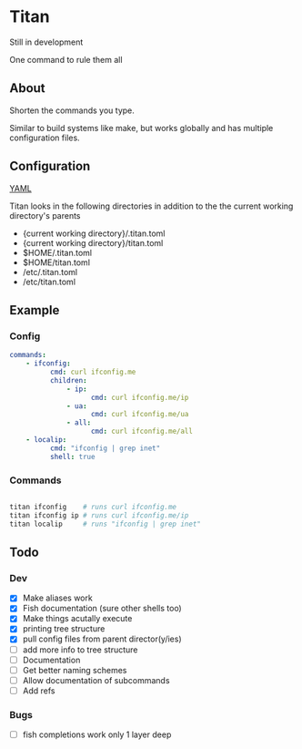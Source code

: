 # Titan
Still in development

One command to rule them all

## About
Shorten the commands you type.

Similar to build systems like make, but works globally and has multiple configuration files.

## Configuration

[YAML](https://yaml.org)

Titan looks in the following directories in addition to the the current working directory's parents

 - {current working directory}/.titan.toml
 - {current working directory}/titan.toml
 - $HOME/.titan.toml
 - $HOME/titan.toml
 - /etc/.titan.toml
 - /etc/titan.toml

## Example

### Config

```yaml
commands:
    - ifconfig:
          cmd: curl ifconfig.me
          children:
              - ip:
                    cmd: curl ifconfig.me/ip
              - ua:
                    cmd: curl ifconfig.me/ua
              - all:
                    cmd: curl ifconfig.me/all
    - localip:
          cmd: "ifconfig | grep inet"
          shell: true
```

### Commands

```bash

titan ifconfig    # runs curl ifconfig.me
titan ifconfig ip # runs curl ifconfig.me/ip
titan localip     # runs "ifconfig | grep inet"

```

## Todo

### Dev
- [x] Make aliases work
- [x] Fish documentation (sure other shells too)
- [x] Make things acutally execute
- [x] printing tree structure
- [x] pull config files from parent director(y/ies)
- [ ] add more info to tree structure
- [ ] Documentation
- [ ] Get better naming schemes
- [ ] Allow documentation of subcommands
- [ ] Add refs

### Bugs
- [ ] fish completions work only 1 layer deep
